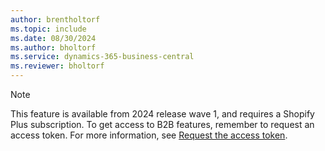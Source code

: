 ```yaml
---
author: brentholtorf
ms.topic: include
ms.date: 08/30/2024
ms.author: bholtorf
ms.service: dynamics-365-business-central
ms.reviewer: bholtorf
---
```


> [!NOTE]
> This feature is available from 2024 release wave 1, and requires a Shopify Plus subscription. To get access to B2B features, remember to request an access token. For more information, see [Request the access token](../../business-central/shopify/troubleshoot.md#request-the-access-token).
